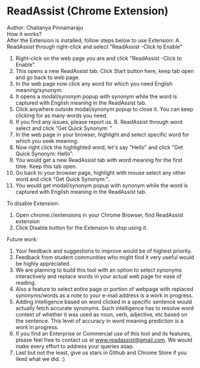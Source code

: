 # ReadAssist (Chrome Extension)
Author: Chaitanya Pinnamaraju<br/>
How it works?<br/>
After the Extension is installed, follow steps below to use Extension:
A. ReadAssist through right-click and select "ReadAssist -Click to Enable"
1. Right-click on the web page you are and click "ReadAssist -Click to Enable".
2. This opens a new ReadAssist tab. Click Start button here, keep tab open and go back to web page.
3. In the web page now click any word for which you need English meaning/synonym.
4. It opens a modal/synonym popup with synonym while the word is captured with English meaning in the ReadAssist tab.
5. Click anywhere outside modal/synonym popup to close it. You can keep clicking for as many words you need.
6. If you find any issues, please report us.
B. ReadAssist through word select and click "Get Quick Synonym: "
1. In the web page in your browser, highlight and select specific word for which you seek meaning.
2. Now right click the highlighted word, let's say "Hello" and click "Get Quick Synonym: Hello".
3. You would get a new ReadAssist tab with word meaning for the first time. Keep this tab open.
4. Go back to your browser page, highlight with mouse select any other word and click "Get Quick Synonym:".
5. You would get modal/synonym popup with synonym while the word is captured with English meaning in the ReadAssist tab.

To disable Extension:
1. Open chrome://extensions in your Chrome Browser, find ReadAssist extension
2. Click Disable button for the Extension to stop using it. 

Future work:
1. Your feedback and suggestions to improve would be of highest priority.
2. Feedback from student communities who might find it very useful would be highly appreciated.
3. We are planning to build this tool with an option to select synonyms interactively and replace words 
in your actual web page for ease of reading.
4. Also a feature to select entire page or portion of webpage with replaced synonyms/words as a note to 
your e-mail address is a work in progress.
5. Adding intelligence based on word clicked in a specific sentence would actually fetch accurate synonyms. 
Such intelligence has to resolve word context of whether it was used as noun, verb, adjective, etc based on 
the sentence. This level of accuracy in word meaning prediction is a work in progress.
6. If you find an Enterprise or Commercial use of this tool and its features, please feel free to contact us 
at www.readassist@gmail.com. We would make every effort to address your queries asap.
7. Last but not the least, give us stars in Github and Chrome Store if you liked what we did. :)
